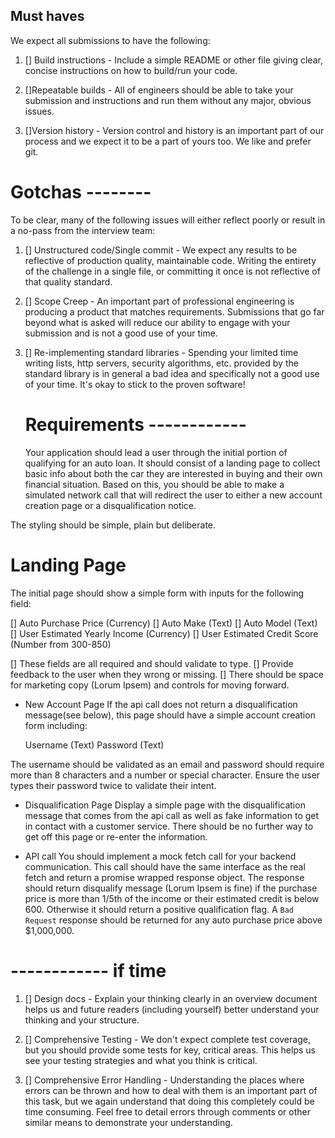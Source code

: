 ## Must haves

We expect all submissions to have the following:

1. [] Build instructions - Include a simple README or other file giving clear,
   concise instructions on how to build/run your code.

2. []Repeatable builds - All of engineers should be able to take your submission
   and instructions and run them without any major, obvious issues.

3. []Version history - Version control and history is an important part of our
   process and we expect it to be a part of yours too. We like and prefer git.

# Gotchas --------

To be clear, many of the following issues will either reflect poorly or result
in a no-pass from the interview team:

1. [] Unstructured code/Single commit - We expect any results to be reflective of
   production quality, maintainable code. Writing the entirety of the challenge in a
   single file, or committing it once is not reflective of that quality standard.

2. [] Scope Creep - An important part of professional engineering is producing a
   product that matches requirements. Submissions that go far beyond what is asked will
   reduce our ability to engage with your submission and is not a good use of your
   time.

3. [] Re-implementing standard libraries - Spending your limited time writing lists,
   http servers, security algorithms, etc. provided by the standard library is in general
   a bad idea and specifically not a good use of your time. It's okay to stick to the proven
   software!

   # Requirements ------------

   Your application should lead a user through the initial portion of qualifying
   for an auto loan. It should consist of a landing page to collect basic info
   about both the car they are interested in buying and their own financial
   situation. Based on this, you should be able to make a simulated network call
   that will redirect the user to either a new account creation page or a
   disqualification notice.

The styling should be simple, plain but deliberate.

# Landing Page

The initial page should show a simple form with inputs for the following field:

[] Auto Purchase Price (Currency)
[] Auto Make (Text)
[] Auto Model (Text)
[] User Estimated Yearly Income (Currency)
[] User Estimated Credit Score (Number from 300-850)

[] These fields are all required and should validate to type.
[] Provide feedback to the user when they wrong or missing.
[] There should be space for marketing copy (Lorum Ipsem)
and controls for moving forward.

- New Account Page
  If the api call does not return a disqualification message(see below), this page
  should have a simple account creation form including:

  Username (Text)
  Password (Text)

The username should be validated as an email and password should require more than 8
characters and a number or special character. Ensure the user types their password
twice to validate their intent.

- Disqualification Page
  Display a simple page with the disqualification message that comes from
  the api call as well as fake information to get in contact with a customer service.
  There should be no further way to get off this page or re-enter the information.

- API call
  You should implement a mock fetch call for your backend communication. This call should
  have the same interface as the real fetch and return a promise wrapped response object.
  The response should return disqualify message (Lorum Ipsem is fine) if the purchase price
  is more than 1/5th of the income or their estimated credit is below 600. Otherwise it
  should return a positive qualification flag. A `Bad Request` response should be returned
  for any auto purchase price above $1,000,000.

# ------------ if time

1. [] Design docs - Explain your thinking clearly in an overview document helps us
   and future readers (including yourself) better understand your thinking and your
   structure.

2. [] Comprehensive Testing - We don't expect complete test coverage, but you should
   provide some tests for key, critical areas. This helps us see your testing strategies
   and what you think is critical.

3. [] Comprehensive Error Handling - Understanding the places where errors can be thrown
   and how to deal with them is an important part of this task, but we again understand
   that doing this completely could be time consuming. Feel free to detail errors
   through comments or other similar means to demonstrate your understanding.
